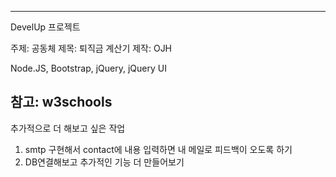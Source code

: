 -----------------------------
DevelUp 프로젝트

주제: 공동체
제목: 퇴직금 계산기
제작: OJH

Node.JS, Bootstrap, jQuery, jQuery UI

참고: w3schools
------------------------------

추가적으로 더 해보고 싶은 작업
1. smtp 구현해서 contact에 내용 입력하면 내 메일로 피드백이 오도록 하기
2. DB연결해보고 추가적인 기능 더 만들어보기